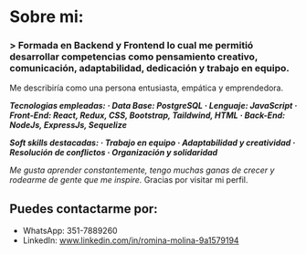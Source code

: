 # Sobre mi:

### > Formada en Backend y Frontend lo cual me permitió desarrollar competencias como pensamiento creativo, comunicación, adaptabilidad, dedicación y trabajo en equipo.
Me describiría como una persona entusiasta, empática y emprendedora.

***Tecnologias empleadas:
· Data Base: PostgreSQL
· Lenguaje: JavaScript
· Front-End: React, Redux, CSS, Bootstrap, Taildwind, HTML
· Back-End: NodeJs, ExpressJs, Sequelize***

***Soft skills destacadas: 
· Trabajo en equipo
· Adaptabilidad y creatividad
· Resolución de conflictos
· Organización y solidaridad***

_Me gusta aprender constantemente, tengo muchas ganas de crecer y rodearme de gente que me inspire._
Gracias por visitar mi perfil.


## Puedes contactarme por:
- WhatsApp: 351-7889260
- LinkedIn: www.linkedin.com/in/romina-molina-9a1579194
